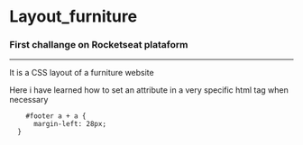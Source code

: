 # Layout_furniture
### First challange on Rocketseat plataform
--------------------------------------------
It is a CSS layout of a furniture website

Here i have learned how to set an attribute in a very specific html tag when necessary

```
    #footer a + a {
      margin-left: 28px;
  }
````
